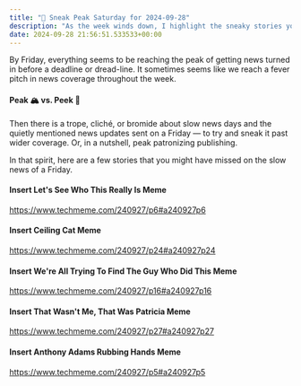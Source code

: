 ```yaml
---
title: "🔮 Sneak Peak Saturday for 2024-09-28"
description: "As the week winds down, I highlight the sneaky stories you might've missed on a slow news Friday."
date: 2024-09-28 21:56:51.533533+00:00
---
```


<!-- buttondown-editor-mode: fancy --><p>By Friday, everything seems to be reaching the peak of getting news turned in before a deadline or dread-line. It sometimes seems like we reach a fever pitch in news coverage throughout the week.</p><h4>Peak 🏔️ vs. Peek 👀</h4><p>Then there is a trope, cliché, or bromide about slow news days and the quietly mentioned news updates sent on a Friday — to try and sneak it past wider coverage. Or, in a nutshell, peak patronizing publishing.</p><p>In that spirit, here are a few stories that you might have missed on the slow news of a Friday.</p><h4>Insert Let's See Who This Really Is Meme</h4><p><a target="_blank" rel="noopener noreferrer nofollow" href="https://www.techmeme.com/240927/p6#a240927p6">https://www.techmeme.com/240927/p6#a240927p6</a></p><h4>Insert Ceiling Cat Meme</h4><p><a target="_blank" rel="noopener noreferrer nofollow" href="https://www.techmeme.com/240927/p24#a240927p24">https://www.techmeme.com/240927/p24#a240927p24</a></p><h4>Insert We're All Trying To Find The Guy Who Did This Meme</h4><p><a target="_blank" rel="noopener noreferrer nofollow" href="https://www.techmeme.com/240927/p16#a240927p16">https://www.techmeme.com/240927/p16#a240927p16</a></p><h4>Insert That Wasn't Me, That Was Patricia Meme</h4><p><a target="_blank" rel="noopener noreferrer nofollow" href="https://www.techmeme.com/240927/p27#a240927p27">https://www.techmeme.com/240927/p27#a240927p27</a></p><h4>Insert Anthony Adams Rubbing Hands Meme</h4><p><a target="_blank" rel="noopener noreferrer nofollow" href="https://www.techmeme.com/240927/p5#a240927p5">https://www.techmeme.com/240927/p5#a240927p5</a></p>